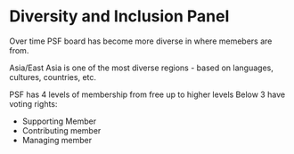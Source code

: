 # Diversity and Inclusion Panel

Over time PSF board has become more diverse in where memebers are from.

Asia/East Asia is one of the most diverse regions - based on languages, cultures, countries, etc.

PSF has 4 levels of membership from free up to higher levels
Below 3 have voting rights:
- Supporting Member 
- Contributing member
- Managing member

